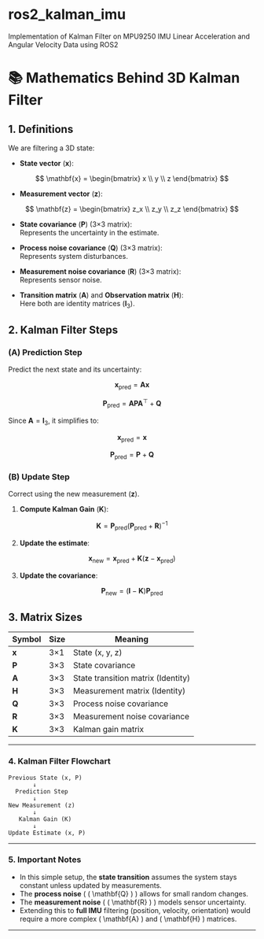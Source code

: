 # ros2_kalman_imu
Implementation of Kalman Filter on MPU9250 IMU Linear Acceleration and Angular Velocity Data using ROS2

# 📚 Mathematics Behind 3D Kalman Filter

## 1. Definitions

We are filtering a 3D state:

- **State vector** ($\mathbf{x}$):

$$
\mathbf{x} = \begin{bmatrix} x \\ y \\ z \end{bmatrix}
$$

- **Measurement vector** ($\mathbf{z}$):

$$
\mathbf{z} = \begin{bmatrix} z_x \\ z_y \\ z_z \end{bmatrix}
$$

- **State covariance** ($\mathbf{P}$) (3×3 matrix):  
  Represents the uncertainty in the estimate.

- **Process noise covariance** ($\mathbf{Q}$) (3×3 matrix):  
  Represents system disturbances.

- **Measurement noise covariance** ($\mathbf{R}$) (3×3 matrix):  
  Represents sensor noise.

- **Transition matrix** ($\mathbf{A}$) and **Observation matrix** ($\mathbf{H}$):  
  Here both are identity matrices ($\mathbf{I}_3$).

## 2. Kalman Filter Steps

### (A) Prediction Step

Predict the next state and its uncertainty:

$$
\mathbf{x}_{\text{pred}} = \mathbf{A} \mathbf{x}
$$

$$
\mathbf{P}_{\text{pred}} = \mathbf{A} \mathbf{P} \mathbf{A}^\top + \mathbf{Q}
$$

Since $\mathbf{A} = \mathbf{I}_3$, it simplifies to:

$$
\mathbf{x}_{\text{pred}} = \mathbf{x}
$$

$$
\mathbf{P}_{\text{pred}} = \mathbf{P} + \mathbf{Q}
$$

### (B) Update Step

Correct using the new measurement ($\mathbf{z}$).

1. **Compute Kalman Gain** ($\mathbf{K}$):

$$
\mathbf{K} = \mathbf{P}_{\text{pred}} \left( \mathbf{P}_{\text{pred}} + \mathbf{R} \right)^{-1}
$$

2. **Update the estimate**:

$$
\mathbf{x}_{\text{new}} = \mathbf{x}_{\text{pred}} + \mathbf{K} \left( \mathbf{z} - \mathbf{x}_{\text{pred}} \right)
$$

3. **Update the covariance**:

$$
\mathbf{P}_{\text{new}} = \left( \mathbf{I} - \mathbf{K} \right) \mathbf{P}_{\text{pred}}
$$

## 3. Matrix Sizes

| Symbol | Size        | Meaning                    |
|--------|-------------|-----------------------------|
| $\mathbf{x}$ | 3×1 | State (x, y, z)             |
| $\mathbf{P}$ | 3×3 | State covariance            |
| $\mathbf{A}$ | 3×3 | State transition matrix (Identity) |
| $\mathbf{H}$ | 3×3 | Measurement matrix (Identity) |
| $\mathbf{Q}$ | 3×3 | Process noise covariance    |
| $\mathbf{R}$ | 3×3 | Measurement noise covariance |
| $\mathbf{K}$ | 3×3 | Kalman gain matrix           |

---

### 4. Kalman Filter Flowchart

```
Previous State (x, P)
       ↓
  Prediction Step
       ↓
New Measurement (z)
       ↓
   Kalman Gain (K)
       ↓
Update Estimate (x, P)
```

---

### 5. Important Notes

- In this simple setup, the **state transition** assumes the system stays constant unless updated by measurements.
- The **process noise** ( \( \mathbf{Q} \) ) allows for small random changes.
- The **measurement noise** ( \( \mathbf{R} \) ) models sensor uncertainty.
- Extending this to **full IMU** filtering (position, velocity, orientation) would require a more complex \( \mathbf{A} \) and \( \mathbf{H} \) matrices.

---


